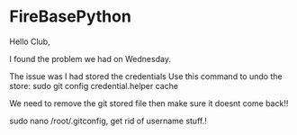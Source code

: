 # FireBasePython
Hello Club,

I found the problem we had on Wednesday.

The issue was I had stored the credentials
Use this command to undo the store:
sudo git config credential.helper cache

We need to remove the git stored file then make sure it doesnt come back!!

sudo nano /root/.gitconfig, get rid of username stuff.!
